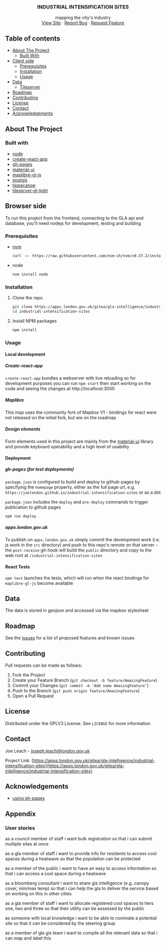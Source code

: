 <p align="center">
  <a href="https://apps.london.gov.uk/gitea/gla-intelligence/industrial-intensification-sites">
  </a>

  <h3 align="center">INDUSTRIAL INTENSIFICATION SITES</h3>

  <p align="center">
    mapping the city's industry
    <br />
    <a href="https://apps.london.gov.uk/industrial-intensification-sites/">View Site</a>
    ·
    <a href="https://apps.london.gov.uk/gitea/gla-intelligence/industrial-intensification-sites/issues">Report Bug</a>
    ·
    <a href="https://apps.london.gov.uk/gitea/gla-intelligence/industrial-intensification-sites/issues">Request Feature</a>
  </p>

## Table of contents

- [About The Project](#about-the-project)
  - [Built With](#built-with)
- [Client side](#client-side)
  - [Prerequisites](#prerequisites)
  - [Installation](#installation)
  - [Usage](#usage)
- [Data](#data)
  - [Tileserver](#tileserver)
- [Roadmap](#roadmap)
- [Contributing](#contributing)
- [License](#license)
- [Contact](#contact)
- [Acknowledgements](#acknowledgements)

## About The Project

### Built with

- [node](https://nodejs.org/en/)
- [create-react-app](https://create-react-app.dev/)
- [gh-pages](https://github.com/tschaub/gh-pages)
- [material-ui](https://material-ui.com/)
- [maplibre-gl-js](https://github.com/maplibre/maplibre-gl-js)
- [postgis](https://postgis.net/)
- [tippecanoe](https://github.com/mapbox/tippecanoe)
- [tileserver-gl-light](https://www.npmjs.com/package/tileserver-gl-light)

## Browser side

To run this project from the frontend, connecting to the GLA api and database, you'll need nodejs for development, testing and building

### Prerequisites

- [nvm](https://github.com/nvm-sh/nvm#installing-and-updating)

  ```sh
  curl -o- https://raw.githubusercontent.com/nvm-sh/nvm/v0.37.2/install.sh | bash
  ```

- node
  ```sh
  nvm install node
  ```

### Installation

1. Clone the repo
   ```sh
   git clone https://apps.london.gov.uk/gitea/gla-intelligence/industrial-intensification-sites.git
   cd industrial-intensification-sites
   ```
2. Install NPM packages
   ```sh
   npm install
   ```

### Usage

#### Local development

##### Create-react-app

`create-react-app` bundles a webserver with live reloading so for development purposes you can run `npm start` then start working on the code and seeing the changes at http://localhost:3000

##### Maplibre

This map uses the community fork of Mapbox V1 - bindings for react were not released on the initial fork, but are on the roadmap

##### Design elements

Form elements used in this project are mainly from the [material-ui](https://material-ui.com/) library and provide keyboard operability and a high level of usability

#### Deployment

##### gh-pages (for test deployments)

`package.json` is configured to build and deploy to github-pages by specifying the `homepage` property, either as the full page url, e.g. `https://joelondon.github.io/industrial-intensification-sites` or as a dot

`package.json` includes the `deploy` and `pre-deploy` commands to trigger publication to github pages

```sh
npm run deploy
```

##### apps.london.gov.uk

To publish on `apps.london.gov.uk` simply commit the development work (i.e. js work in the `src` directory) and push to this repo's remote on that server - the `post-receive` git-hook will build the `public` directory and copy to the web root at `/industrial-intensification-sites`

#### React Tests

`npm test` launches the tests, which will run when the react bindings for `maplibre-gl-js` become available

## Data

The data is stored in geojson and accessed via the mapbox stylesheet

## Roadmap

See the [issues](https://apps.london.gov.uk/gitea/gla-intelligence/industrial-intensification-sites/issues) for a list of proposed features and known issues

## Contributing

Pull requests can be made as follows:

1. Fork the Project
2. Create your Feature Branch (`git checkout -b feature/AmazingFeature`)
3. Commit your Changes (`git commit -m 'Add some AmazingFeature'`)
4. Push to the Branch (`git push origin feature/AmazingFeature`)
5. Open a Pull Request

## License

Distributed under the GPLV3 License. See `LICENSE` for more information

## Contact

Joe Leach - joseph.leach@london.gov.uk

Project Link: [https://apps.london.gov.uk/gitea/gla-intelligence/industrial-intensification-sites](https://apps.london.gov.uk/gitea/gla-intelligence/industrial-intensification-sites)

## Acknowledgements

- [using gh-pages](https://medium.com/mobile-web-dev/how-to-build-and-deploy-a-react-app-to-github-pages-in-less-than-5-minutes-d6c4ffd30f14)

## Appendix

### User stories

as a council member of staff
i want bulk registration
so that i can submit multiple sites at once

as a gla member of staff
i want to provide info for residents to access cool spaces during a heatwave
so that the population can be protected

as a member of the public
i want to have an easy to access information
so that i can access a cool space during a heatwave

as a bloomberg consultant
i want to share gis intelligence (e.g. canopy cover, min/max temp)
so that i can help the gla to deliver the service
based on working on this in other cities

as a gla member of staff
i want to allocate registered cool spaces to tiers one, two and three
so that their utility can be assessed by the public

as someone with local knowledge
i want to be able to nominate a potential site
so that it can be considered by the steering group

as a member of gla gis team
i want to compile all the relevant data
so that i can map and label this
